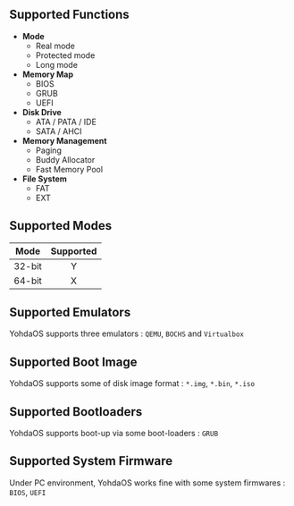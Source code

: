 ## Supported Functions
* **Mode**
    * Real mode
    * Protected mode
    * Long mode
* **Memory Map**
    * BIOS
    * GRUB
    * UEFI
* **Disk Drive**
    * ATA / PATA / IDE
    * SATA / AHCI
* **Memory Management**
    * Paging
    * Buddy Allocator
    * Fast Memory Pool
* **File System**
  * FAT
  * EXT
  
## Supported Modes

| Mode  | Supported |
| ------------- |:-------------:|
| 32-bit      | Y     |
| 64-bit      | X     |


## Supported Emulators

YohdaOS supports three emulators : `QEMU`, `BOCHS` and `Virtualbox`


## Supported Boot Image
YohdaOS supports some of disk image format : `*.img`, `*.bin`, `*.iso`


## Supported Bootloaders

YohdaOS supports boot-up via some boot-loaders : `GRUB`

## Supported System Firmware
Under PC environment, YohdaOS works fine with some system firmwares  : `BIOS`, `UEFI`
